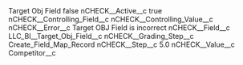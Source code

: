 <?xml version="1.0" encoding="UTF-8"?>
<CustomMetadata xmlns="http://soap.sforce.com/2006/04/metadata" xmlns:xsi="http://www.w3.org/2001/XMLSchema-instance" xmlns:xsd="http://www.w3.org/2001/XMLSchema">
    <label>Target Obj Field</label>
    <protected>false</protected>
    <values>
        <field>nCHECK__Active__c</field>
        <value xsi:type="xsd:boolean">true</value>
    </values>
    <values>
        <field>nCHECK__Controlling_Field__c</field>
        <value xsi:nil="true"/>
    </values>
    <values>
        <field>nCHECK__Controlling_Value__c</field>
        <value xsi:nil="true"/>
    </values>
    <values>
        <field>nCHECK__Error__c</field>
        <value xsi:type="xsd:string">Target OBJ Field is incorrect</value>
    </values>
    <values>
        <field>nCHECK__Field__c</field>
        <value xsi:type="xsd:string">LLC_BI__Target_Obj_Field__c</value>
    </values>
    <values>
        <field>nCHECK__Grading_Step__c</field>
        <value xsi:type="xsd:string">Create_Field_Map_Record</value>
    </values>
    <values>
        <field>nCHECK__Step__c</field>
        <value xsi:type="xsd:double">5.0</value>
    </values>
    <values>
        <field>nCHECK__Value__c</field>
        <value xsi:type="xsd:string">Competitor__c</value>
    </values>
</CustomMetadata>
